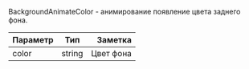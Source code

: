BackgroundAnimateColor - анимирование появление цвета заднего фона.

| Параметр  | Тип      | Заметка   |
| --------- |:--------:| ---------:|
| color     | string   | Цвет фона  |